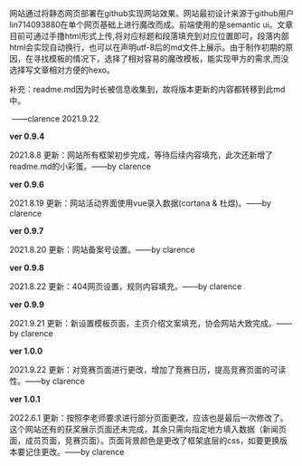 网站通过将静态网页部署在github实现网站效果。网站最初设计来源于github用户lin714093880在单个网页基础上进行魔改而成。前端使用的是semantic ui。文章目前可通过手撸html形式上传,将对应标题和段落填充到对应位置即可，段落内部html会实现自动换行，也可以在声明utf-8后的md文件上展示。由于制作初期的原因，在寻找模板的情况下，选择了相对容易的魔改模板，能实现甲方的需求,而没选择写文章相对方便的hexo。

补充：readme.md因为时长被信息收集到，故将版本更新的内容都转移到此md中。

​                                                                                                                            ——clarence 2021.9.22

**ver 0.9.4**

2021.8.8 更新：网站所有框架初步完成，等待后续内容填充，此次还新增了readme.md的小彩蛋。——by clarence

**ver 0.9.6**

2021.8.19 更新：网站活动界面使用vue录入数据(cortana & 杜煜)。——by clarence

**ver 0.9.7**

2021.8.20 更新：网站备案号设置。——by clarence

**ver 0.9.8**

2021.8.22 更新：404网页设置，规则内容填充。——by clarence

**ver 0.9.9**

2021.9.21 更新：新设置模板页面，主页介绍文案填充，协会网站大致完成。——by clarence

**ver 1.0.0**

2021.9.22 更新：对竞赛页面进行更改，增加了竞赛日历，提高竞赛页面的可读性。——by clarence

**ver 1.0.1**

2022.6.1 更新：按照李老师要求进行部分页面更改，应该也是最后一次修改了。这个网站还有的获奖展示页面还未完成，其余只需向指定地方填入数据（新闻页面，成员页面，竞赛页面）。页面背景颜色是更改了框架底层的css，如要更换版本要记住更改。——by clarence